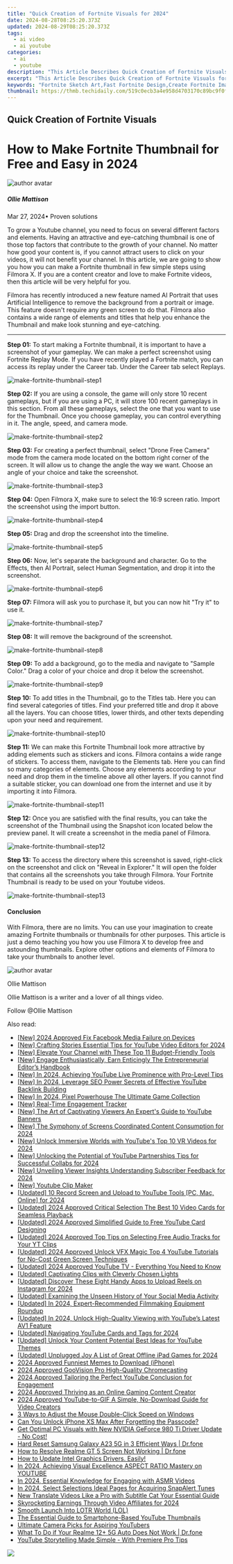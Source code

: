 ```yaml
---
title: "Quick Creation of Fortnite Visuals for 2024"
date: 2024-08-28T08:25:20.373Z
updated: 2024-08-29T08:25:20.373Z
tags:
  - ai video
  - ai youtube
categories:
  - ai
  - youtube
description: "This Article Describes Quick Creation of Fortnite Visuals for 2024"
excerpt: "This Article Describes Quick Creation of Fortnite Visuals for 2024"
keywords: "Fortnite Sketch Art,Fast Fortnite Design,Create Fortnite Imagery,Quick Fortnite Graphics,Rapid Fortnite Illustration,Efficient Fortnite Artwork,Speedy Fortnite Visuals"
thumbnail: https://thmb.techidaily.com/519c0ecb3a4e958d4703170c89bc9f0f4e206bb0aa2219c94653cd1097dc9a0c.jpg
---
```


## Quick Creation of Fortnite Visuals

# How to Make Fortnite Thumbnail for Free and Easy in 2024

![author avatar](https://images.wondershare.com/filmora/article-images/ollie-mattison.jpg)

##### Ollie Mattison

 Mar 27, 2024• Proven solutions

To grow a Youtube channel, you need to focus on several different factors and elements. Having an attractive and eye-catching thumbnail is one of those top factors that contribute to the growth of your channel. No matter how good your content is, if you cannot attract users to click on your videos, it will not benefit your channel. In this article, we are going to show you how you can make a Fortnite thumbnail in few simple steps using Filmora X. If you are a content creator and love to make Fortnite videos, then this article will be very helpful for you.

Filmora has recently introduced a new feature named AI Portrait that uses Artificial Intelligence to remove the background from a portrait or image. This feature doesn't require any green screen to do that. Filmora also contains a wide range of elements and titles that help you enhance the Thumbnail and make look stunning and eye-catching.

---

**Step 01:** To start making a Fortnite thumbnail, it is important to have a screenshot of your gameplay. We can make a perfect screenshot using Fortnite Replay Mode. If you have recently played a Fortnite match, you can access its replay under the Career tab. Under the Career tab select Replays.

![make-fortnite-thumbnail-step1](https://images.wondershare.com/filmora/article-images/make-fortnite-thumbnail-step1.jpg)

**Step 02:** If you are using a console, the game will only store 10 recent gameplays, but if you are using a PC, it will store 100 recent gameplays in this section. From all these gameplays, select the one that you want to use for the Thumbnail. Once you choose gameplay, you can control everything in it. The angle, speed, and camera mode.

![make-fortnite-thumbnail-step2](https://images.wondershare.com/filmora/article-images/make-fortnite-thumbnail-step2.jpg)

**Step 03:** For creating a perfect thumbnail, select "Drone Free Camera" mode from the camera mode located on the bottom right corner of the screen. It will allow us to change the angle the way we want. Choose an angle of your choice and take the screenshot.

![make-fortnite-thumbnail-step3](https://images.wondershare.com/filmora/article-images/make-fortnite-thumbnail-step3.jpg)

**Step 04:** Open Filmora X, make sure to select the 16:9 screen ratio. Import the screenshot using the import button.

![make-fortnite-thumbnail-step4](https://images.wondershare.com/filmora/article-images/make-fortnite-thumbnail-step4.jpg)

**Step 05:** Drag and drop the screenshot into the timeline.

![make-fortnite-thumbnail-step5](https://images.wondershare.com/filmora/article-images/make-fortnite-thumbnail-step5.jpg)

**Step 06:** Now, let's separate the background and character. Go to the Effects, then AI Portrait, select Human Segmentation, and drop it into the screenshot.

![make-fortnite-thumbnail-step6](https://images.wondershare.com/filmora/article-images/make-fortnite-thumbnail-step6.jpg)

**Step 07:** Filmora will ask you to purchase it, but you can now hit "Try it" to use it.

![make-fortnite-thumbnail-step7](https://images.wondershare.com/filmora/article-images/make-fortnite-thumbnail-step7.jpg)

**Step 08:** It will remove the background of the screenshot.

![make-fortnite-thumbnail-step8](https://images.wondershare.com/filmora/article-images/make-fortnite-thumbnail-step8.jpg)

**Step 09:** To add a background, go to the media and navigate to "Sample Color." Drag a color of your choice and drop it below the screenshot.

![make-fortnite-thumbnail-step9](https://images.wondershare.com/filmora/article-images/make-fortnite-thumbnail-step9.jpg)

**Step 10:** To add titles in the Thumbnail, go to the Titles tab. Here you can find several categories of titles. Find your preferred title and drop it above all the layers. You can choose titles, lower thirds, and other texts depending upon your need and requirement.

![make-fortnite-thumbnail-step10](https://images.wondershare.com/filmora/article-images/make-fortnite-thumbnail-step10.jpg)

**Step 11:** We can make this Fortnite Thumbnail look more attractive by adding elements such as stickers and icons. Filmora contains a wide range of stickers. To access them, navigate to the Elements tab. Here you can find so many categories of elements. Choose any elements according to your need and drop them in the timeline above all other layers. If you cannot find a suitable sticker, you can download one from the internet and use it by importing it into Filmora.

![make-fortnite-thumbnail-step11](https://images.wondershare.com/filmora/article-images/make-fortnite-thumbnail-step11.jpg)

**Step 12:** Once you are satisfied with the final results, you can take the screenshot of the Thumbnail using the Snapshot icon located below the preview panel. It will create a screenshot in the media panel of Filmora.

![make-fortnite-thumbnail-step12](https://images.wondershare.com/filmora/article-images/make-fortnite-thumbnail-step12.jpg)

**Step 13:** To access the directory where this screenshot is saved, right-click on the screenshot and click on "Reveal in Explorer." It will open the folder that contains all the screenshots you take through Filmora. Your Fortnite Thumbnail is ready to be used on your Youtube videos.

![make-fortnite-thumbnail-step13](https://images.wondershare.com/filmora/article-images/make-fortnite-thumbnail-step13.jpg)

#### Conclusion

With Filmora, there are no limits. You can use your imagination to create amazing Fortnite thumbnails or thumbnails for other purposes. This article is just a demo teaching you how you use Filmora X to develop free and astounding thumbnails. Explore other options and elements of Filmora to take your thumbnails to another level.

 ![author avatar](https://images.wondershare.com/filmora/article-images/ollie-mattison.jpg)

Ollie Mattison

Ollie Mattison is a writer and a lover of all things video.

Follow @Ollie Mattison


<ins class="adsbygoogle"
     style="display:block"
     data-ad-format="autorelaxed"
     data-ad-client="ca-pub-7571918770474297"
     data-ad-slot="1223367746"></ins>



<ins class="adsbygoogle"
     style="display:block"
     data-ad-client="ca-pub-7571918770474297"
     data-ad-slot="8358498916"
     data-ad-format="auto"
     data-full-width-responsive="true"></ins>





<span class="atpl-alsoreadstyle">Also read:</span>
<div><ul>
<li><a href="https://facebook-video-content.techidaily.com/new-2024-approved-fix-facebook-media-failure-on-devices/"><u>[New] 2024 Approved  Fix Facebook Media Failure on Devices</u></a></li>
<li><a href="https://youtube-web.techidaily.com/rafting-stories-essential-tips-for-youtube-video-editors-for-2024/"><u>[New] Crafting Stories  Essential Tips for YouTube Video Editors for 2024</u></a></li>
<li><a href="https://youtube-web.techidaily.com/levate-your-channel-with-these-top-11-budget-friendly-tools/"><u>[New] Elevate Your Channel with These Top 11 Budget-Friendly Tools</u></a></li>
<li><a href="https://youtube-web.techidaily.com/ngage-enthusiastically-earn-enticingly-the-entrepreneurial-editors-handbook/"><u>[New] Engage Enthusiastically, Earn Enticingly  The Entrepreneurial Editor’s Handbook</u></a></li>
<li><a href="https://youtube-web.techidaily.com/n-2024-achieving-youtube-live-prominence-with-pro-level-tips/"><u>[New] In 2024, Achieving YouTube Live Prominence with Pro-Level Tips</u></a></li>
<li><a href="https://youtube-web.techidaily.com/n-2024-leverage-seo-power-secrets-of-effective-youtube-backlink-building/"><u>[New] In 2024, Leverage SEO Power  Secrets of Effective YouTube Backlink Building</u></a></li>
<li><a href="https://youtube-web.techidaily.com/n-2024-pixel-powerhouse-the-ultimate-game-collection/"><u>[New] In 2024, Pixel Powerhouse  The Ultimate Game Collection</u></a></li>
<li><a href="https://youtube-web.techidaily.com/eal-time-engagement-tracker/"><u>[New] Real-Time Engagement Tracker</u></a></li>
<li><a href="https://youtube-web.techidaily.com/he-art-of-captivating-viewers-an-experts-guide-to-youtube-banners/"><u>[New] The Art of Captivating Viewers  An Expert's Guide to YouTube Banners</u></a></li>
<li><a href="https://youtube-web.techidaily.com/he-symphony-of-screens-coordinated-content-consumption-for-2024/"><u>[New] The Symphony of Screens  Coordinated Content Consumption for 2024</u></a></li>
<li><a href="https://youtube-web.techidaily.com/nlock-immersive-worlds-with-youtubes-top-10-vr-videos-for-2024/"><u>[New] Unlock Immersive Worlds with YouTube's Top 10 VR Videos for 2024</u></a></li>
<li><a href="https://youtube-web.techidaily.com/nlocking-the-potential-of-youtube-partnerships-tips-for-successful-collabs-for-2024/"><u>[New] Unlocking the Potential of YouTube Partnerships  Tips for Successful Collabs for 2024</u></a></li>
<li><a href="https://fox-http.techidaily.com/new-unveiling-viewer-insights-understanding-subscriber-feedback-for-2024/"><u>[New] Unveiling Viewer Insights  Understanding Subscriber Feedback for 2024</u></a></li>
<li><a href="https://youtube-web.techidaily.com/outube-clip-maker/"><u>[New] Youtube Clip Maker</u></a></li>
<li><a href="https://youtube-web.techidaily.com/ed-10-record-screen-and-upload-to-youtube-tools-pc-mac-online-for-2024/"><u>[Updated] 10 Record Screen and Upload to YouTube Tools [PC, Mac, Online] for 2024</u></a></li>
<li><a href="https://youtube-web.techidaily.com/ed-2024-approved-critical-selection-the-best-10-video-cards-for-seamless-playback/"><u>[Updated] 2024 Approved  Critical Selection  The Best 10 Video Cards for Seamless Playback</u></a></li>
<li><a href="https://youtube-web.techidaily.com/ed-2024-approved-simplified-guide-to-free-youtube-card-designing/"><u>[Updated] 2024 Approved  Simplified Guide to Free YouTube Card Designing</u></a></li>
<li><a href="https://youtube-web.techidaily.com/ed-2024-approved-top-tips-on-selecting-free-audio-tracks-for-your-yt-clips/"><u>[Updated] 2024 Approved  Top Tips on Selecting Free Audio Tracks for Your YT Clips</u></a></li>
<li><a href="https://youtube-web.techidaily.com/ed-2024-approved-unlock-vfx-magic-top-4-youtube-tutorials-for-no-cost-green-screen-techniques/"><u>[Updated] 2024 Approved  Unlock VFX Magic  Top 4 YouTube Tutorials for No-Cost Green Screen Techniques</u></a></li>
<li><a href="https://youtube-web.techidaily.com/ed-2024-approved-youtube-tv-everything-you-need-to-know/"><u>[Updated] 2024 Approved  YouTube TV - Everything You Need to Know</u></a></li>
<li><a href="https://extra-information.techidaily.com/updated-captivating-clips-with-cleverly-chosen-lights/"><u>[Updated] Captivating Clips with Cleverly Chosen Lights</u></a></li>
<li><a href="https://instagram-clips.techidaily.com/updated-discover-these-eight-handy-apps-to-upload-reels-on-instagram-for-2024/"><u>[Updated] Discover These Eight Handy Apps to Upload Reels on Instagram for 2024</u></a></li>
<li><a href="https://article-posts.techidaily.com/updated-examining-the-unseen-history-of-your-social-media-activity/"><u>[Updated] Examining the Unseen History of Your Social Media Activity</u></a></li>
<li><a href="https://vp-tips.techidaily.com/updated-in-2024-expert-recommended-filmmaking-equipment-roundup/"><u>[Updated] In 2024, Expert-Recommended Filmmaking Equipment Roundup</u></a></li>
<li><a href="https://youtube-web.techidaily.com/ed-in-2024-unlock-high-quality-viewing-with-youtubes-latest-av1-feature/"><u>[Updated] In 2024, Unlock High-Quality Viewing with YouTube’s Latest AV1 Feature</u></a></li>
<li><a href="https://youtube-web.techidaily.com/ed-navigating-youtube-cards-and-tags-for-2024/"><u>[Updated] Navigating YouTube Cards and Tags for 2024</u></a></li>
<li><a href="https://youtube-web.techidaily.com/ed-unlock-your-content-potential-best-ideas-for-youtube-themes/"><u>[Updated] Unlock Your Content Potential  Best Ideas for YouTube Themes</u></a></li>
<li><a href="https://video-capture.techidaily.com/updated-unplugged-joy-a-list-of-great-offline-ipad-games-for-2024/"><u>[Updated] Unplugged Joy  A List of Great Offline iPad Games for 2024</u></a></li>
<li><a href="https://fox-direct.techidaily.com/2024-approved-funniest-memes-to-download-iphone/"><u>2024 Approved  Funniest Memes to Download (iPhone)</u></a></li>
<li><a href="https://screen-mirroring-recording.techidaily.com/2024-approved-goovision-pro-high-quality-chromecasting/"><u>2024 Approved  GooVision Pro  High-Quality Chromecasting</u></a></li>
<li><a href="https://youtube-web.techidaily.com/approved-tailoring-the-perfect-youtube-conclusion-for-engagement/"><u>2024 Approved  Tailoring the Perfect YouTube Conclusion for Engagement</u></a></li>
<li><a href="https://youtube-web.techidaily.com/approved-thriving-as-an-online-gaming-content-creator/"><u>2024 Approved  Thriving as an Online Gaming Content Creator</u></a></li>
<li><a href="https://facebook-video-share.techidaily.com/2024-approved-youtube-to-gif-a-simple-no-download-guide-for-video-creators/"><u>2024 Approved  YouTube-to-GIF  A Simple, No-Download Guide for Video Creators</u></a></li>
<li><a href="https://windows11.techidaily.com/3-ways-to-adjust-the-mouse-double-click-speed-on-windows/"><u>3 Ways to Adjust the Mouse Double-Click Speed on Windows</u></a></li>
<li><a href="https://ios-unlock.techidaily.com/can-you-unlock-iphone-xs-max-after-forgetting-the-passcode-by-drfone-ios/"><u>Can You Unlock iPhone XS Max After Forgetting the Passcode?</u></a></li>
<li><a href="https://tech-savvy.techidaily.com/get-optimal-pc-visuals-with-new-nvidia-geforce-980-ti-driver-update-no-cost/"><u>Get Optimal PC Visuals with New NVIDIA GeForce 980 Ti Driver Update - No Cost!</u></a></li>
<li><a href="https://techidaily.com/hard-reset-samsung-galaxy-a23-5g-in-3-efficient-ways-drfone-by-drfone-reset-android-reset-android/"><u>Hard Reset Samsung Galaxy A23 5G in 3 Efficient Ways | Dr.fone</u></a></li>
<li><a href="https://fix-guide.techidaily.com/how-to-resolve-realme-gt-5-screen-not-working-drfone-by-drfone-fix-android-problems-fix-android-problems/"><u>How to Resolve Realme GT 5 Screen Not Working | Dr.fone</u></a></li>
<li><a href="https://hardware-updates.techidaily.com/how-to-update-intel-graphics-drivers-easily/"><u>How to Update Intel Graphics Drivers. Easily!</u></a></li>
<li><a href="https://youtube-web.techidaily.com/24-achieving-visual-excellence-aspect-ratio-mastery-on-youtube/"><u>In 2024, Achieving Visual Excellence  ASPECT RATIO Mastery on YOUTUBE</u></a></li>
<li><a href="https://youtube-web.techidaily.com/24-essential-knowledge-for-engaging-with-asmr-videos/"><u>In 2024, Essential Knowledge for Engaging with ASMR Videos</u></a></li>
<li><a href="https://extra-approaches.techidaily.com/in-2024-select-selections-ideal-pages-for-acquiring-snapalert-tunes/"><u>In 2024, Select Selections  Ideal Pages for Acquiring SnapAlert Tunes</u></a></li>
<li><a href="https://ai-video.techidaily.com/new-translate-videos-like-a-pro-with-subtitle-cat-your-essential-guide/"><u>New Translate Videos Like a Pro with Subtitle Cat Your Essential Guide</u></a></li>
<li><a href="https://youtube-web.techidaily.com/cketing-earnings-through-video-affiliates-for-2024/"><u>Skyrocketing Earnings Through Video Affiliates for 2024</u></a></li>
<li><a href="https://win11-tips.techidaily.com/smooth-launch-into-lotr-world-lol/"><u>Smooth Launch Into LOTR World (LOL)</u></a></li>
<li><a href="https://youtube-web.techidaily.com/ssential-guide-to-smartphone-based-youtube-thumbnails/"><u>The Essential Guide to Smartphone-Based YouTube Thumbnails</u></a></li>
<li><a href="https://youtube-web.techidaily.com/ate-camera-picks-for-aspiring-youtubers/"><u>Ultimate Camera Picks for Aspiring YouTubers</u></a></li>
<li><a href="https://howto.techidaily.com/what-to-do-if-your-realme-12plus-5g-auto-does-not-work-drfone-by-drfone-fix-android-problems-fix-android-problems/"><u>What To Do if Your Realme 12+ 5G Auto Does Not Work | Dr.fone</u></a></li>
<li><a href="https://youtube-web.techidaily.com/be-storytelling-made-simple-with-premiere-pro-tips/"><u>YouTube Storytelling Made Simple - With Premiere Pro Tips</u></a></li>
</ul></div>

<!-- affiliate ads begin -->
<a href="https://secure.2checkout.com/order/checkout.php?PRODS=3851691&QTY=1&AFFILIATE=108875&CART=1"><img src="http://www.aiseesoft.com/avangate/30p/banner.jpg" border="0"></a>
<!-- affiliate ads end -->